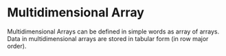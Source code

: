 # Multidimensional Array

Multidimensional Arrays can be defined in simple words as array of arrays. Data in multidimensional arrays are stored in tabular form (in row major order).
